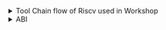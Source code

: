 <details>
 <summary>Tool Chain flow of Riscv used in Workshop</summary>
 
 <details>
  <summary>1) write a  c program and complie it using gcc complier</summary>
  
  
  ###  write a  c program and complice iot using gcc complier
     [c code](sum1toN.c)
      is executed using `gcc` complier 
     ```
     gcc is a complier that executes c program
     > gcc file_name.c
     will always generates executable file name  a.out
     >to change executable file name 
     ` gcc -o [exectable_name] [source_file.c] `
     >to complie multiple files
      ` gcc -o [exectable_name] sf1.c s2.c s3.c `
     > to see error in afile
     ` gcc -wall -o errorlog f.c `
  
     ```
  <img width="329" alt="sum1ton" src="https://github.com/navi2311/risc-v-HDP/assets/134842758/3f115215-42a7-4c58-b2e7-88a119c48e78">
 </details>
 <details>
  <summary>2) riscv gcc complier</summary>
 
 ## convert c program into  get object files (.o files) usng riscv gcc complier . 
    These object files contain machine code specific to the RISC-V architecture.
  
 `
 riscv64-unknown-elf-gcc -o1 -mabi=lp64 -march=rv64i -o result_file.o file.c
 `
 `
 riscv64-unknown-elf-gcc -ofast -mabi=lp64 -march=rv64i -o result_file.o file.c
 `
</details>
<details>
  <summary>3) objdump</summary>
 
 ## Understanding Machine Code by converting into assembly lanuage  using `objdump`
 * Machine code is not human-readable, so understanding its behavior directly is challenging.
 * objdump is a tool that disassembles object files, converting machine code into assembly language instructions.
 * Using objdump, developers can examine the assembly code generated from their source code.
 to see the dumped assembly file 
 ```
 riscv64-unknown-elf-objdump -d result_file.o | less
 ```
</details>
<details>
 <summary> 4) spike</summary>
 
 ## Simulating Execution with `Spike`
 * spike is a RISC-V ISA simulator. It simulates the execution of RISC-V code on a virtual RISC-V processor.
 * By running code through spike, developers can observe its execution behavior, including instruction execution, memory accesses, and register changes.
 * It provides insights into how code behaves on RISC-V processors without needing real hardware.
 ```
 spike pk obj.o
  
 ```
  > spike pk obj.o, Spike will simulate the execution of the binary obj.o as if it were running on a RISC-V processor with a minimal operating system environment provided by the  proxy kernel. This allows you to observe the behavior of the binary and its interaction with the simulated environment without needing real hardware.



 ```
 spike -d pk obj.o
 ```


 > The -d flag is used to enable debugging features in spike.When debugging is enabled, spike will typically halt execution at the beginning of the program, allowing you to step through the program's execution, set breakpoints, examine memory and registers, etc., using a debugger interface.
The -d flag is useful for debugging RISC-V binaries, especially when you need to inspect the execution flow or diagnose issues in the program.
</details>
</details>
<details>
 <summary>ABI</summary>
 
</details>

